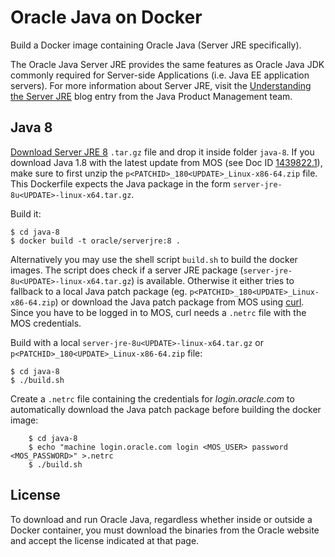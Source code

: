 Oracle Java on Docker
=====
Build a Docker image containing Oracle Java (Server JRE specifically).

The Oracle Java Server JRE provides the same features as Oracle Java JDK commonly required for Server-side Applications (i.e. Java EE application servers). For more information about Server JRE, visit the [Understanding the Server JRE](https://blogs.oracle.com/java-platform-group/understanding-the-server-jre) blog entry from the Java Product Management team.

## Java 8
[Download Server JRE 8](http://www.oracle.com/technetwork/java/javase/downloads/server-jre8-downloads-2133154.html) `.tar.gz` file and drop it inside folder `java-8`. If you download Java 1.8 with the latest update from MOS (see Doc ID [1439822.1](https://support.oracle.com/epmos/faces/DocumentDisplay?id=1439822.1)), make sure to first unzip the `p<PATCHID>_180<UPDATE>_Linux-x86-64.zip` file. This Dockerfile expects the Java package in the form `server-jre-8u<UPDATE>-linux-x64.tar.gz`.

Build it:

```
$ cd java-8
$ docker build -t oracle/serverjre:8 .
```

Alternatively you may use the shell script `build.sh` to build the docker images. The script does check if a server JRE package (`server-jre-8u<UPDATE>-linux-x64.tar.gz`) is available. Otherwise it either tries to fallback to a local Java patch package (eg. `p<PATCHID>_180<UPDATE>_Linux-x86-64.zip`) or download the Java patch package from MOS using [curl](https://linux.die.net/man/1/curl). Since you have to be logged in to MOS, curl needs a `.netrc` file with the MOS credentials.

Build with a local `server-jre-8u<UPDATE>-linux-x64.tar.gz` or `p<PATCHID>_180<UPDATE>_Linux-x86-64.zip` file:

```
$ cd java-8
$ ./build.sh
```

Create a `.netrc` file containing the credentials for *login.oracle.com* to automatically download the Java patch package before building the docker image:

```
    $ cd java-8
    $ echo "machine login.oracle.com login <MOS_USER> password <MOS_PASSWORD>" >.netrc
    $ ./build.sh
```

## License

To download and run Oracle Java, regardless whether inside or outside a Docker container, you must download the binaries from the Oracle website and accept the license indicated at that page.
